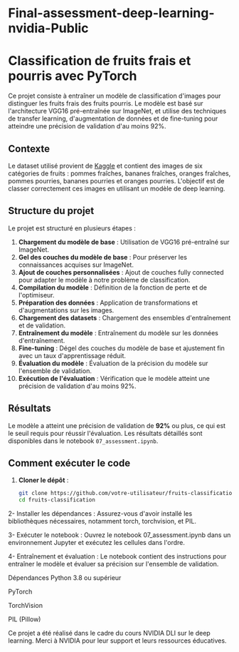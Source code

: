 # Final-assessment-deep-learning-nvidia-Public
# Classification de fruits frais et pourris avec PyTorch

Ce projet consiste à entraîner un modèle de classification d'images pour distinguer les fruits frais des fruits pourris. Le modèle est basé sur l'architecture VGG16 pré-entraînée sur ImageNet, et utilise des techniques de transfer learning, d'augmentation de données et de fine-tuning pour atteindre une précision de validation d'au moins 92%.

## Contexte

Le dataset utilisé provient de [Kaggle](https://www.kaggle.com/sriramr/fruits-fresh-and-rotten-for-classification) et contient des images de six catégories de fruits : pommes fraîches, bananes fraîches, oranges fraîches, pommes pourries, bananes pourries et oranges pourries. L'objectif est de classer correctement ces images en utilisant un modèle de deep learning.

## Structure du projet

Le projet est structuré en plusieurs étapes :

1. **Chargement du modèle de base** : Utilisation de VGG16 pré-entraîné sur ImageNet.
2. **Gel des couches du modèle de base** : Pour préserver les connaissances acquises sur ImageNet.
3. **Ajout de couches personnalisées** : Ajout de couches fully connected pour adapter le modèle à notre problème de classification.
4. **Compilation du modèle** : Définition de la fonction de perte et de l'optimiseur.
5. **Préparation des données** : Application de transformations et d'augmentations sur les images.
6. **Chargement des datasets** : Chargement des ensembles d'entraînement et de validation.
7. **Entraînement du modèle** : Entraînement du modèle sur les données d'entraînement.
8. **Fine-tuning** : Dégel des couches du modèle de base et ajustement fin avec un taux d'apprentissage réduit.
9. **Évaluation du modèle** : Évaluation de la précision du modèle sur l'ensemble de validation.
10. **Exécution de l'évaluation** : Vérification que le modèle atteint une précision de validation d'au moins 92%.

## Résultats

Le modèle a atteint une précision de validation de **92%** ou plus, ce qui est le seuil requis pour réussir l'évaluation. Les résultats détaillés sont disponibles dans le notebook `07_assessment.ipynb`.

## Comment exécuter le code

1. **Cloner le dépôt** :
   ```bash
   git clone https://github.com/votre-utilisateur/fruits-classification.git
   cd fruits-classification
2- Installer les dépendances :
Assurez-vous d'avoir installé les bibliothèques nécessaires, notamment torch, torchvision, et PIL.

3- Exécuter le notebook :
Ouvrez le notebook 07_assessment.ipynb dans un environnement Jupyter et exécutez les cellules dans l'ordre.

4- Entraînement et évaluation :
Le notebook contient des instructions pour entraîner le modèle et évaluer sa précision sur l'ensemble de validation.

Dépendances
Python 3.8 ou supérieur

PyTorch

TorchVision

PIL (Pillow)



Ce projet a été réalisé dans le cadre du cours NVIDIA DLI sur le deep learning. Merci à NVIDIA pour leur support et leurs ressources éducatives.

